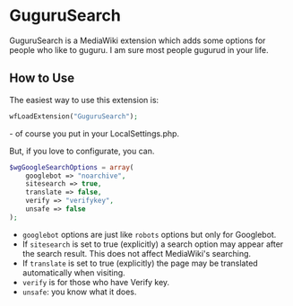 # GuguruSearch
GuguruSearch is a MediaWiki extension which adds some options for people who like to guguru. I am sure most people gugurud in your life.

## How to Use
The easiest way to use this extension is:
```php
wfLoadExtension("GuguruSearch");
```

\- of course you put in your LocalSettings.php.

But, if you love to configurate, you can.
```php
$wgGoogleSearchOptions = array(
    googlebot => "noarchive",
    sitesearch => true,
    translate => false,
    verify => "verifykey",
    unsafe => false
);
```

- `googlebot` options are just like `robots` options but only for Googlebot.
- If `sitesearch` is set to true (explicitly) a search option may appear after the search result. This does not affect MediaWiki's searching.
- If `translate` is set to true (explicitly) the page may be translated automatically when visiting.
- `verify` is for those who have Verify key.
- `unsafe`: you know what it does.
